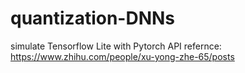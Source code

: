 # quantization-DNNs
simulate Tensorflow Lite with Pytorch API
refernce: <https://www.zhihu.com/people/xu-yong-zhe-65/posts>
